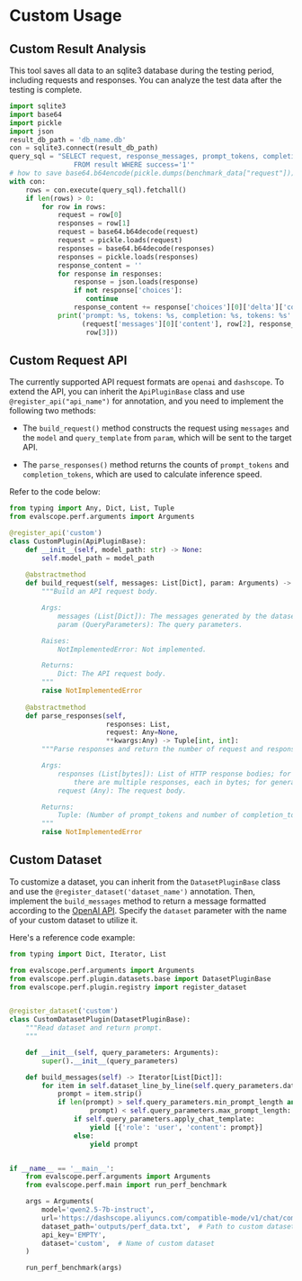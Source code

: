 # Custom Usage

## Custom Result Analysis
This tool saves all data to an sqlite3 database during the testing period, including requests and responses. You can analyze the test data after the testing is complete.

```python
import sqlite3
import base64
import pickle
import json
result_db_path = 'db_name.db'
con = sqlite3.connect(result_db_path)
query_sql = "SELECT request, response_messages, prompt_tokens, completion_tokens \
                FROM result WHERE success='1'"
# how to save base64.b64encode(pickle.dumps(benchmark_data["request"])).decode("ascii"), 
with con:
    rows = con.execute(query_sql).fetchall()
    if len(rows) > 0:
        for row in rows:
            request = row[0]
            responses = row[1]
            request = base64.b64decode(request)
            request = pickle.loads(request)
            responses = base64.b64decode(responses)
            responses = pickle.loads(responses)
            response_content = ''
            for response in responses:
                response = json.loads(response)
                if not response['choices']:
                   continue
                response_content += response['choices'][0]['delta']['content']
            print('prompt: %s, tokens: %s, completion: %s, tokens: %s' %
                  (request['messages'][0]['content'], row[2], response_content,
                   row[3]))
```

## Custom Request API
The currently supported API request formats are `openai` and `dashscope`. To extend the API, you can inherit the `ApiPluginBase` class and use `@register_api("api_name")` for annotation, and you need to implement the following two methods:

- The `build_request()` method constructs the request using `messages` and the `model` and `query_template` from `param`, which will be sent to the target API.

- The `parse_responses()` method returns the counts of `prompt_tokens` and `completion_tokens`, which are used to calculate inference speed.

Refer to the code below:
```python
from typing import Any, Dict, List, Tuple
from evalscope.perf.arguments import Arguments

@register_api('custom')
class CustomPlugin(ApiPluginBase):
    def __init__(self, model_path: str) -> None:
        self.model_path = model_path
        
    @abstractmethod
    def build_request(self, messages: List[Dict], param: Arguments) -> Dict:
        """Build an API request body.

        Args:
            messages (List[Dict]): The messages generated by the dataset.
            param (QueryParameters): The query parameters.

        Raises:
            NotImplementedError: Not implemented.

        Returns:
            Dict: The API request body.
        """
        raise NotImplementedError
    
    @abstractmethod
    def parse_responses(self, 
                        responses: List, 
                        request: Any=None,
                        **kwargs:Any) -> Tuple[int, int]:
        """Parse responses and return the number of request and response tokens.

        Args:
            responses (List[bytes]): List of HTTP response bodies; for stream output,
                there are multiple responses, each in bytes; for general, only one.
            request (Any): The request body.

        Returns:
            Tuple: (Number of prompt_tokens and number of completion_tokens).
        """
        raise NotImplementedError  
```

## Custom Dataset

To customize a dataset, you can inherit from the `DatasetPluginBase` class and use the `@register_dataset('dataset_name')` annotation. Then, implement the `build_messages` method to return a message formatted according to the [OpenAI API](https://platform.openai.com/docs/api-reference/chat/create#chat-create-messages). Specify the `dataset` parameter with the name of your custom dataset to utilize it.

Here's a reference code example:

```python
from typing import Dict, Iterator, List

from evalscope.perf.arguments import Arguments
from evalscope.perf.plugin.datasets.base import DatasetPluginBase
from evalscope.perf.plugin.registry import register_dataset


@register_dataset('custom')
class CustomDatasetPlugin(DatasetPluginBase):
    """Read dataset and return prompt.
    """

    def __init__(self, query_parameters: Arguments):
        super().__init__(query_parameters)

    def build_messages(self) -> Iterator[List[Dict]]:
        for item in self.dataset_line_by_line(self.query_parameters.dataset_path):
            prompt = item.strip()
            if len(prompt) > self.query_parameters.min_prompt_length and len(
                    prompt) < self.query_parameters.max_prompt_length:
                if self.query_parameters.apply_chat_template:
                    yield [{'role': 'user', 'content': prompt}]
                else:
                    yield prompt


if __name__ == '__main__':
    from evalscope.perf.arguments import Arguments
    from evalscope.perf.main import run_perf_benchmark

    args = Arguments(
        model='qwen2.5-7b-instruct',
        url='https://dashscope.aliyuncs.com/compatible-mode/v1/chat/completions',
        dataset_path='outputs/perf_data.txt',  # Path to custom dataset
        api_key='EMPTY',
        dataset='custom',  # Name of custom dataset
    )

    run_perf_benchmark(args)
```
